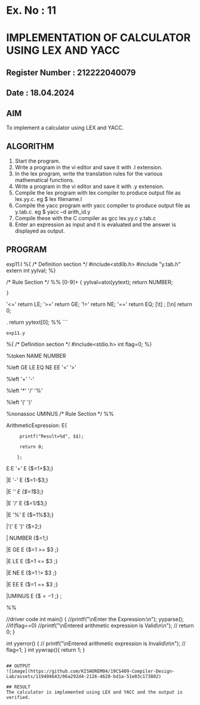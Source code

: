 # Ex. No : 11	
# IMPLEMENTATION OF CALCULATOR USING LEX AND YACC 
## Register Number : 212222040079
## Date : 18.04.2024

## AIM   
To implement a calculator using LEX and YACC.

## ALGORITHM
1.	Start the program.
2.	Write a program in the vi editor and save it with .l extension.
3.	In the lex program, write the translation rules for the various mathematical functions.
4.	Write a program in the vi editor and save it with .y extension.
5.	Compile the lex program with lex compiler to produce output file as lex.yy.c. eg $ lex filename.l
6.	Compile the yacc program with yacc compiler to produce output file as y.tab.c. eg $ yacc –d arith_id.y
7.	Compile these with the C compiler as gcc lex.yy.c y.tab.c
8.	Enter an expression as input and it is evaluated and the answer is displayed as output.

## PROGRAM
exp11.l
%{ 
/* Definition section */
#include<stdlib.h>
#include "y.tab.h"
extern int yylval;
%} 

/* Rule Section */
%% 
[0-9]+ { 
		yylval=atoi(yytext); 
		return NUMBER; 

	} 
'<=' return LE;
'>=' return GE;
'!=' return NE;
'==' return EQ;
[\t] ; 
[\n] return 0; 

. return yytext[0]; 
%% ```

```
exp11.y
```
%{ 
   /* Definition section */
  #include<stdio.h> 
  int flag=0; 
%} 
  
%token NAME NUMBER 

%left GE LE EQ NE EE '<' '>'

%left '+' '-'
  
%left '*' '/' '%'
  
%left '(' ')'

%nonassoc UMINUS
/* Rule Section */
%% 
  
ArithmeticExpression: E{ 
  
         printf("Result=%d", $$); 
  
         return 0; 
  
        }; 
 E:E '+' E {$$=$1+$3;} 
  
 |E '-' E {$$=$1-$3;} 
  
 |E '*' E {$$=$1*$3;} 
  
 |E '/' E {$$=$1/$3;} 
  
 |E '%' E {$$=$1%$3;} 
  
 |'(' E ')' {$$=$2;} 
  
 | NUMBER {$$=$1;} 

 |E GE E {$$=$1 >= $3 ;} 

 |E LE E {$$=$1 <= $3 ;}

 |E NE E {$$=$1 != $3 ;} 
 
 |E EE E {$$=$1 == $3 ;} 

 |UMINUS E {$$=-$1 ;}
 ; 
  
%% 
  
//driver code 
int main() 
{ 
   //printf("\nEnter the Expression:\n"); 
   yyparse(); 
   //if(flag==0) 
   //printf("\nEntered arithmetic expression is Valid\n\n"); 
//    return 0;
} 
  
int yyerror() 
{ 
//    printf("\nEntered arithmetic expression is Invalid\n\n"); 
//    flag=1; 
} 
int yywrap(){
    return 1;
}
```

## OUTPUT 
![image](https://github.com/KISHOREM04/19CS409-Compiler-Design-Lab/assets/119404643/06a292d4-2126-4628-bd1a-51e03c173802)

## RESULT
The calculator is implemented using LEX and YACC and the output is verified.
